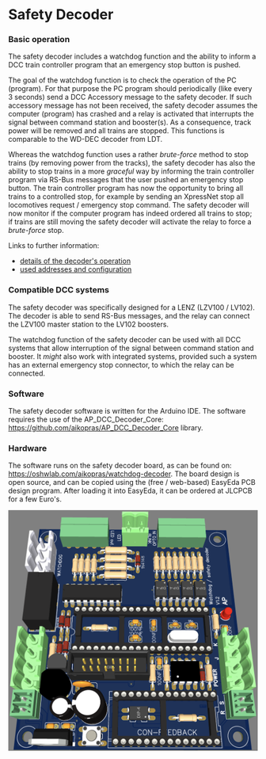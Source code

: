 # Safety Decoder #

### Basic operation ###
The safety decoder includes a watchdog function and the ability to inform a DCC train controller program that an emergency stop button is pushed.

The goal of the watchdog function is to check the operation of the PC (program). For that purpose the PC program should periodically (like every 3 seconds) send a DCC Accessory message to the safety decoder.
If such accessory message has not been received, the safety decoder assumes the computer (program) has crashed and a relay is activated that interrupts the signal between command station and booster(s). As a consequence, track power will be removed and all trains are stopped. This functions is comparable to the WD-DEC decoder from LDT.

Whereas the watchdog function uses a rather *brute-force* method to stop trains (by removing power from the tracks), the safety decoder has also the ability to stop trains in a more *graceful* way by informing the train controller program via RS-Bus messages that the user pushed an emergency stop button. The train controller program has now the opportunity to bring all trains to a controlled stop, for example by sending an XpressNet stop all locomotives request / emergency stop command. The safety decoder will now monitor if the computer program has indeed ordered all trains to stop; if trains are still moving the safety decoder will activate the relay to force a *brute-force* stop.

Links to further information:
- [details of the decoder's operation](extras/Description.md#Description)
- [used addresses and configuration](extras/Addresses.md#Addresses)

### Compatible DCC systems ###
The safety decoder was specifically designed for a LENZ (LZV100 / LV102). The decoder is able to send RS-Bus messages, and the relay can  connect the LZV100 master station to the LV102 boosters.

The watchdog function of the safety decoder can be used with all DCC systems that allow interruption of the signal between command station and booster. It *might* also work with integrated systems, provided such a system has an external emergency stop connector, to which the relay can be connected.

### Software ###
The safety decoder software is written for the Arduino IDE. The software requires the use of the AP_DCC_Decoder_Core: https://github.com/aikopras/AP_DCC_Decoder_Core library.

### Hardware ###
The software runs on the safety decoder board, as can be found on: https://oshwlab.com/aikopras/watchdog-decoder. The board design is open source, and can be copied using the (free / web-based) EasyEda PCB design program. After loading it into EasyEda, it can be ordered at JLCPCB for a few Euro's.

![PCB](extras/PCB-3D.png "PCB")
